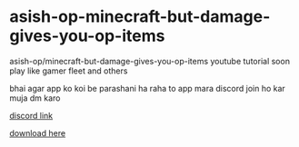 # asish-op-minecraft-but-damage-gives-you-op-items
asish-op/minecraft-but-damage-gives-you-op-items youtube tutorial soon 
play like gamer fleet and others 

bhai agar app ko koi be parashani ha raha to app mara discord join ho kar muja dm karo

[discord link](https://discord.gg/QZfXrmhzXN)

[download here](https://www.mediafire.com/file/5kgugiluukrzxmy/Extremely+OP+Damage.zip/file)
